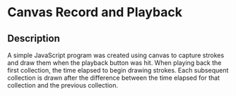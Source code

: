 # Canvas Record and Playback

## Description
<p> A simple JavaScript program was created using canvas to capture strokes and draw them when the playback button was hit. 
  When playing back the first collection, the time elapsed to begin drawing strokes. 
  Each subsequent collection is drawn after the difference between the time elapsed for that collection and the previous collection.
</p>
